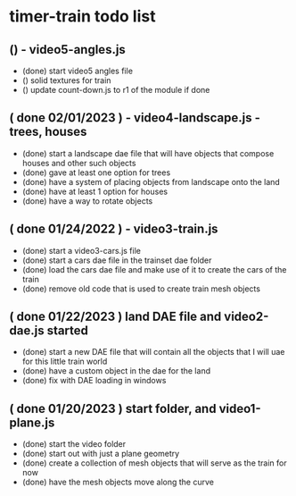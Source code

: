 # timer-train todo list


## () - video5-angles.js
* (done) start video5 angles file
* () solid textures for train
* () update count-down.js to r1 of the module if done


## ( done 02/01/2023 ) - video4-landscape.js - trees, houses
* (done) start a landscape dae file that will have objects that compose houses and other such objects
* (done) gave at least one option for trees
* (done) have a system of placing objects from landscape onto the land
* (done) have at least 1 option for houses
* (done) have a way to rotate objects

## ( done 01/24/2022 ) - video3-train.js
* (done) start a video3-cars.js file
* (done) start a cars dae file in the trainset dae folder
* (done) load the cars dae file and make use of it to create the cars of the train
* (done) remove old code that is used to create train mesh objects

## ( done 01/22/2023 ) land DAE file and video2-dae.js started
* (done) start a new DAE file that will contain all the objects that I will uae for this little train world
* (done) have a custom object in the dae for the land
* (done) fix with DAE loading in windows

## ( done 01/20/2023 ) start folder, and video1-plane.js
* (done) start the video folder
* (done) start out with just a plane geometry
* (done) create a collection of mesh objects that will serve as the train for now
* (done) have the mesh objects move along the curve
